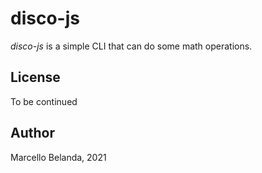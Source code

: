 # disco-js

_disco-js_ is a simple CLI that can do some math operations. 

## License
To be continued

## Author
Marcello Belanda, 2021
